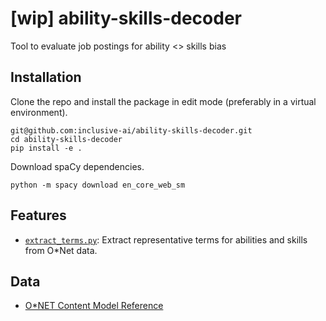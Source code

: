 # [wip] ability-skills-decoder
Tool to evaluate job postings for ability <> skills bias

## Installation

Clone the repo and install the package in edit mode (preferably in a virtual environment).
```
git@github.com:inclusive-ai/ability-skills-decoder.git
cd ability-skills-decoder
pip install -e .
```

Download spaCy dependencies.
```
python -m spacy download en_core_web_sm
```

## Features

* [`extract_terms.py`](ability_skills_decoder/extract_terms.py): Extract representative terms for abilities and skills from O*Net data.

## Data
* [O*NET Content Model Reference](https://www.onetcenter.org/dictionary/25.2/text/content_model_reference.html)